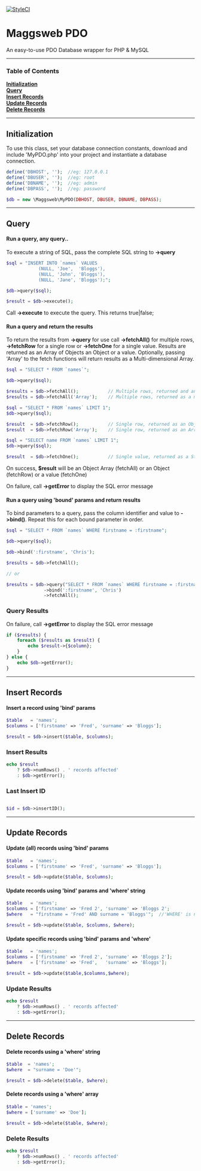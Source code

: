[![StyleCI](https://github.styleci.io/repos/50177395/shield?branch=master)](https://github.styleci.io/repos/50177395)

# Maggsweb PDO

An easy-to-use PDO Database wrapper for PHP & MySQL

<hr>

### Table of Contents
**[Initialization](#initialization)**  
**[Query](#query)**  
**[Insert Records](#insert-records)**  
**[Update Records](#update-records)**  
**[Delete Records](#delete-records)**  

<hr>

## Initialization

To use this class,  set your database connection constants, download and include 'MyPDO.php' into your project and instantiate a database connection.

```php
define('DBHOST', '');  //eg: 127.0.0.1
define('DBUSER', '');  //eg: root
define('DBNAME', '');  //eg: admin
define('DBPASS', '');  //eg: password

$db = new \Maggsweb\MyPDO(DBHOST, DBUSER, DBNAME, DBPASS);
```


<hr>

## Query

#### Run a query, any query..

To execute a string of SQL, pass the complete SQL string to **->query**

```php
$sql = "INSERT INTO `names` VALUES 
            (NULL, 'Joe',  'Bloggs'),
            (NULL, 'John', 'Bloggs'),
            (NULL, 'Jane', 'Bloggs');";

$db->query($sql);

$result = $db->execute();
```
Call **->execute** to execute the query.  This returns true|false;



#### Run a query and return the results

To return the results from **->query** for use call **->fetchAll()** for multiple rows, **->fetchRow** for a single row or **->fetchOne** for a single value. Results are returned as an Array of Objects an Object or a value.  Optionally, passing 'Array' to the fetch functions will return results as a Multi-dimensional Array.

```php
$sql = "SELECT * FROM `names`";

$db->query($sql);

$results = $db->fetchAll();           // Multiple rows, returned and an Object Array
$results = $db->fetchAll('Array');    // Multiple rows, returned as a multi-dimensional array

$sql = "SELECT * FROM `names` LIMIT 1";
$db->query($sql);

$result  = $db->fetchRow();           // Single row, returned as an Object
$result  = $db->fetchRow('Array');    // Single row, returned as an Array

$sql = "SELECT name FROM `names` LIMIT 1";
$db->query($sql);

$result  = $db->fetchOne();           // Single value, returned as a String
```

On success, **$result** will be an Object Array (fetchAll) or an Object (fetchRow) or a value (fetchOne)

On failure, call **->getError** to display the SQL error message


#### Run a query  using 'bound' params and return results

To bind parameters to a query, pass the column identifier and value to **->bind()**.  Repeat this for each bound parameter in order.

```php
$sql = "SELECT * FROM `names` WHERE firstname = :firstname";

$db->query($sql);

$db->bind(':firstname', 'Chris');

$results = $db->fetchAll(); 

// or

$results = $db->query("SELECT * FROM `names` WHERE firstname = :firstname")
              ->bind(':firstname', 'Chris')
              ->fetchAll();

```

### Query Results

On failure, call **->getError** to display the SQL error message

```php
if ($results) {
    foreach ($results as $result) {
        echo $result->{$column};
    }
} else {
    echo $db->getError();
}
```


<hr>

## Insert Records

#### Insert a record using 'bind' params

```php
$table   = 'names';
$columns = ['firstname' => 'Fred', 'surname' => 'Bloggs'];

$result = $db->insert($table, $columns);
```

### Insert Results

```php
echo $result
    ? $db->numRows() . ' records affected'
    : $db->getError();
```

### Last Insert ID

```php

$id = $db->insertID();

```


<hr>

## Update Records

#### Update (all) records using 'bind' params

```php
$table   = 'names';
$columns = ['firstname' => 'Fred', 'surname' => 'Bloggs'];

$result = $db->update($table, $columns);
```

#### Update records using 'bind' params and 'where' string

```php
$table   = 'names';
$columns = ['firstname' => 'Fred 2', 'surname' => 'Bloggs 2';
$where   = "firstname = 'Fred' AND surname = 'Bloggs'";  //'WHERE' is not needed

$result = $db->update($table, $columns, $where);
```


#### Update specific records using 'bind' params and 'where'
```php
$table   = 'names';
$columns = ['firstname' => 'Fred 2', 'surname' => 'Bloggs 2'];
$where   = ['firstname' => 'Fred',   'surname' => 'Bloggs'];

$result = $db->update($table,$columns,$where);
```

### Update Results
```php
echo $result
    ? $db->numRows() . ' records affected'
    : $db->getError();
```


<hr>

## Delete Records

#### Delete records using a 'where' string

```php
$table  = 'names';
$where  = "surname = 'Doe'";

$result = $db->delete($table, $where);
```

#### Delete records using a 'where' array

```php
$table = 'names';
$where = ['surname' => 'Doe'];

$result = $db->delete($table, $where);
```

### Delete Results
```php
echo $result
    ? $db->numRows() . ' records affected'
    : $db->getError();
```
